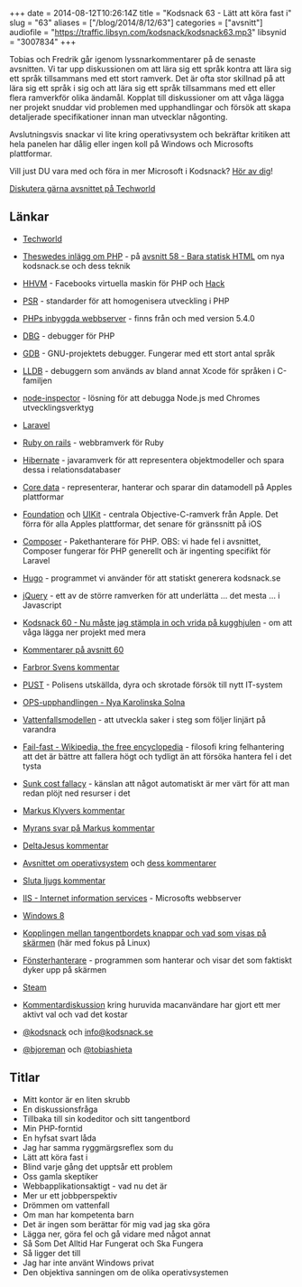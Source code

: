 +++
date = 2014-08-12T10:26:14Z
title = "Kodsnack 63 - Lätt att köra fast i"
slug = "63"
aliases = ["/blog/2014/8/12/63"]
categories = ["avsnitt"]
audiofile = "https://traffic.libsyn.com/kodsnack/kodsnack63.mp3"
libsynid = "3007834"
+++

Tobias och Fredrik går igenom lyssnarkommentarer på de senaste avsnitten. Vi tar upp diskussionen om att lära sig ett språk kontra att lära sig ett språk tillsammans med ett stort ramverk. Det är ofta stor skillnad på att lära sig ett språk i sig och att lära sig ett språk tillsammans med ett eller flera ramverkför olika ändamål. Kopplat till diskussioner om att våga lägga ner projekt snuddar vid problemen med upphandlingar och försök att skapa detaljerade specifikationer innan man utvecklar någonting.

Avslutningsvis snackar vi lite kring operativsystem och bekräftar kritiken att hela panelen har dålig eller ingen koll på Windows och Microsofts plattformar.

Vill just DU vara med och föra in mer Microsoft i Kodsnack? [Hör av dig](mailto:info@kodsnack.se)!

[Diskutera gärna avsnittet på Techworld](http://techworld.idg.se/2.2524/1.573767/)

## Länkar ##
* [Techworld](http://techworld.idg.se)
* [Theswedes inlägg om PHP](http://techworld.idg.se/2.2524/1.568970/kodsnack-om-statiskt-genererat-innehall?articleRenderMode=listpostings#comment-1482449345) - på [avsnitt 58 - Bara statisk HTML](https://kodsnack.se/58/) om nya kodsnack.se och dess teknik
* [HHVM](http://hhvm.com) - Facebooks virtuella maskin för PHP och [Hack](http://hacklang.org)
* [PSR](http://www.php-fig.org/psr/) - standarder för att homogenisera utveckling i PHP
* [PHPs inbyggda webbserver](http://php.net/manual/en/features.commandline.webserver.php) - finns från och med version 5.4.0
* [DBG](http://www.php-debugger.com/dbg/) - debugger för PHP
* [GDB](http://www.gnu.org/software/gdb/) - GNU-projektets debugger. Fungerar med ett stort antal språk
* [LLDB](http://lldb.llvm.org) - debuggern som används av bland annat Xcode för språken i C-familjen
* [node-inspector](https://github.com/node-inspector/node-inspector) - lösning för att debugga Node.js med Chromes utvecklingsverktyg
* [Laravel](http://laravel.com)
* [Ruby on rails](http://rubyonrails.org) - webbramverk för Ruby
* [Hibernate](http://en.wikipedia.org/wiki/Hibernate_%28Java%29) - javaramverk för att representera objektmodeller och spara dessa i relationsdatabaser
* [Core data](http://en.wikipedia.org/wiki/Core_Data) - representerar, hanterar och sparar din datamodell på Apples plattformar
* [Foundation](https://developer.apple.com/library/mac/documentation/cocoa/reference/foundation/objc_classic/_index.html) och [UIKit](https://developer.apple.com/library/ios/documentation/uikit/reference/uikit_framework/_index.html) - centrala Objective-C-ramverk från Apple. Det förra för alla Apples plattformar, det senare för gränssnitt på iOS
* [Composer](https://getcomposer.org) - Pakethanterare för PHP. OBS: vi hade fel i avsnittet, Composer fungerar för PHP generellt och är ingenting specifikt för Laravel
* [Hugo](http://hugo.spf13.com) - programmet vi använder för att statiskt generera kodsnack.se
* [jQuery](https://jquery.org/projects/) - ett av de större ramverken för att underlätta … det mesta … i Javascript
* [Kodsnack 60 - Nu måste jag stämpla in och vrida på kugghjulen](https://kodsnack.se/60/) - om att våga lägga ner projekt med mera
* [Kommentarer på avsnitt 60](http://techworld.idg.se/2.2524/1.569479/kodsnack--att-vaga-lagga-ner-projekt?articleRenderMode=listpostings#disqus_thread)
* [Farbror Svens kommentar](http://techworld.idg.se/2.2524/1.569479/kodsnack--att-vaga-lagga-ner-projekt?articleRenderMode=listpostings#comment-1499808318)
* [PUST](http://computersweden.idg.se/2.2683/1.547944/haveriet-inifran--sa-gick-pust-fran-succ%C3%A9-till-fiasko) - Polisens utskällda, dyra och skrotade försök till nytt IT-system
* [OPS-upphandlingen - Nya Karolinska Solna](http://www.nyakarolinskasolna.se/sv/Bakgrund/OPS-upphandlingen/)
* [Vattenfallsmodellen](http://en.wikipedia.org/wiki/Waterfall_model) - att utveckla saker i steg som följer linjärt på varandra
* [Fail-fast - Wikipedia, the free encyclopedia](http://en.wikipedia.org/wiki/Fail-fast) - filosofi kring felhantering att det är bättre att fallera högt och tydligt än att försöka hantera fel i det tysta
* [Sunk cost fallacy](http://en.wikipedia.org/wiki/Sunk_costs#Loss_aversion_and_the_sunk_cost_fallacy) - känslan att något automatiskt är mer värt för att man redan plöjt ned resurser i det
* [Markus Klyvers kommentar](http://techworld.idg.se/2.2524/1.569479/kodsnack--att-vaga-lagga-ner-projekt?articleRenderMode=listpostings#comment-1503343953)
* [Myrans svar på Markus kommentar](http://techworld.idg.se/2.2524/1.569479/kodsnack--att-vaga-lagga-ner-projekt?articleRenderMode=listpostings#comment-1499837108)
* [DeltaJesus kommentar](http://techworld.idg.se/2.2524/1.569479/kodsnack--att-vaga-lagga-ner-projekt?articleRenderMode=listpostings#comment-1500043988)
* [Avsnittet om operativsystem](https://kodsnack.se/62/) och [dess kommentarer](http://techworld.idg.se/2.2524/1.569646/kodsnack-om-operativsystem?articleRenderMode=listpostings)
* [Sluta ljugs kommentar](http://techworld.idg.se/2.2524/1.569646/kodsnack-om-operativsystem?articleRenderMode=listpostings#comment-1531509491)
* [IIS - Internet information services](http://en.wikipedia.org/wiki/Internet_Information_Services) - Microsofts webbserver
* [Windows 8](http://en.wikipedia.org/wiki/Windows_8)
* [Kopplingen mellan tangentbordets knappar och vad som visas på skärmen](http://unix.stackexchange.com/questions/116629/how-do-keyboard-input-and-text-output-work) (här med fokus på Linux)
* [Fönsterhanterare](http://en.wikipedia.org/wiki/Window_manager)  - programmen som hanterar och visar det som faktiskt dyker upp på skärmen
* [Steam](http://steamcommunity.com/)

* [Kommentardiskussion](http://techworld.idg.se/2.2524/1.569646/kodsnack-om-operativsystem?articleRenderMode=listpostings#comment-1528336775) kring huruvida macanvändare har gjort ett mer aktivt val och vad det kostar
* [@kodsnack](https://www.twitter.com/kodsnack) och [info@kodsnack.se](mailto:info@kodsnack.se)
* [@bjoreman](https://www.twitter.com/bjoreman) och [@tobiashieta](https://www.twitter.com/tobiashieta)

## Titlar ##
* Mitt kontor är en liten skrubb
* En diskussionsfråga
* Tillbaka till sin kodeditor och sitt tangentbord
* Min PHP-forntid
* En hyfsat svart låda
* Jag har samma ryggmärgsreflex som du
* Lätt att köra fast i
* Blind varje gång det upptsår ett problem
* Oss gamla skeptiker
* Webbapplikationsaktigt - vad nu det är
* Mer ur ett jobbperspektiv
* Drömmen om vattenfall
* Om man har kompetenta barn
* Det är ingen som berättar för mig vad jag ska göra
* Lägga ner, göra fel och gå vidare med något annat
* Så Som Det Alltid Har Fungerat och Ska Fungera
* Så ligger det till
* Jag har inte använt Windows privat
* Den objektiva sanningen om de olika operativsystemen